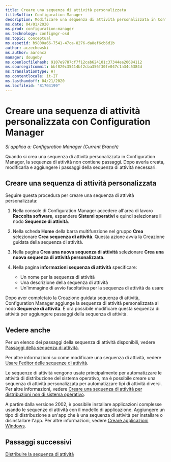 ```yaml
---
title: Creare una sequenza di attività personalizzata
titleSuffix: Configuration Manager
description: Modificare una sequenza di attività personalizzata in Configuration Manager per aggiungere passaggi alla sequenza di attività.
ms.date: 04/01/2020
ms.prod: configuration-manager
ms.technology: configmgr-osd
ms.topic: conceptual
ms.assetid: b9800a66-7541-47ca-8276-da8ef6cb6d1b
author: aczechowski
ms.author: aaroncz
manager: dougeby
ms.openlocfilehash: 9107e9787cf7f12cab624101c37344ea20684112
ms.sourcegitcommit: bbf820c35414bf2cba356f30fe047c1a34c5384d
ms.translationtype: HT
ms.contentlocale: it-IT
ms.lasthandoff: 04/21/2020
ms.locfileid: "81704199"
---
```

# <a name="create-a-custom-task-sequence-with-configuration-manager"></a>Creare una sequenza di attività personalizzata con Configuration Manager

*Si applica a: Configuration Manager (Current Branch)*

Quando si crea una sequenza di attività personalizzata in Configuration Manager, la sequenza di attività non contiene passaggi. Dopo averla creata, modificarla e aggiungere i passaggi della sequenza di attività necessari.  

## <a name="create-a-custom-task-sequence"></a><a name="BKMK_CustomTS"></a> Creare una sequenza di attività personalizzata

Seguire questa procedura per creare una sequenza di attività personalizzata:

1. Nella console di Configuration Manager accedere all'area di lavoro **Raccolta software**, espandere **Sistemi operativi** e quindi selezionare il nodo **Sequenze di attività**.  

1. Nella scheda **Home** della barra multifunzione nel gruppo **Crea** selezionare **Crea sequenza di attività**. Questa azione avvia la Creazione guidata della sequenza di attività.  

1. Nella pagina **Crea una nuova sequenza di attività** selezionare **Crea una nuova sequenza di attività personalizzata**.  

1. Nella pagina **informazioni sequenza di attività** specificare:

    - Un nome per la sequenza di attività
    - Una descrizione della sequenza di attività
    - Un'immagine di avvio facoltativa per la sequenza di attività da usare

Dopo aver completato la Creazione guidata sequenza di attività, Configuration Manager aggiunge la sequenza di attività personalizzata al nodo **Sequenze di attività**. È ora possibile modificare questa sequenza di attività per aggiungere passaggi della sequenza di attività.  

## <a name="see-also"></a>Vedere anche

Per un elenco dei passaggi della sequenza di attività disponibili, vedere [Passaggi della sequenza di attività](../understand/task-sequence-steps.md).  

Per altre informazioni su come modificare una sequenza di attività, vedere [Usare l'editor delle sequenze di attività](../understand/task-sequence-editor.md).  

Le sequenze di attività vengono usate principalmente per automatizzare le attività di distribuzione del sistema operativo, ma è possibile creare una sequenza di attività personalizzata per automatizzare tipi di attività diversi. Per altre informazioni, vedere [Creare una sequenza di attività per distribuzioni non di sistema operativo](create-a-task-sequence-for-non-operating-system-deployments.md).

A partire dalla versione 2002, è possibile installare applicazioni complesse usando le sequenze di attività con il modello di applicazione. Aggiungere un tipo di distribuzione a un'app che è una sequenza di attività per installare o disinstallare l'app. Per altre informazioni, vedere [Creare applicazioni Windows](../../apps/get-started/creating-windows-applications.md#bkmk_tsdt).<!-- 3555953 -->

## <a name="next-steps"></a>Passaggi successivi

[Distribuire la sequenza di attività](deploy-a-task-sequence.md)

